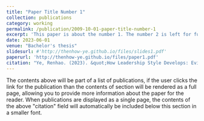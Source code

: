 ```yaml
---
title: "Paper Title Number 1"
collection: publications
category: working
permalink: /publication/2009-10-01-paper-title-number-1
excerpt: 'This paper is about the number 1. The number 2 is left for future work.'
date: 2023-06-01
venue: "Bachelor's thesis"
slidesurl: #'http://thenhow-ye.github.io/files/slides1.pdf'
paperurl: 'http://thenhow-ye.github.io/files/paper1.pdf'
citation: "Ye, Renhao. (2023). &quot;How Leadership Style Develops: Evidence from China's Prefecture-Level Government Work Report.&quot; <i>Peking University Bachelor's Thesis</i>."
---
```


The contents above will be part of a list of publications, if the user clicks the link for the publication than the contents of section will be rendered as a full page, allowing you to provide more information about the paper for the reader. When publications are displayed as a single page, the contents of the above "citation" field will automatically be included below this section in a smaller font.

